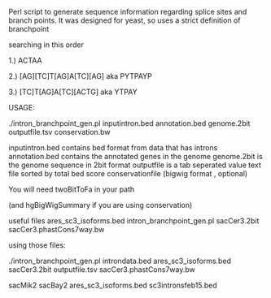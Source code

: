 
Perl script to generate sequence information regarding splice sites and branch points.
It was designed for yeast, so uses a strict definition of branchpoint

searching in this order

1.) ACTAA

2.) [AG][TC]T[AG]A[TC][AG]
aka PYTPAYP

3.) [TC]T[AG]A[TC][ACTG]
aka YTPAY


USAGE:

./intron_branchpoint_gen.pl inputintron.bed annotation.bed genome.2bit outputfile.tsv conservation.bw

inputintron.bed contains bed format from data that has introns
annotation.bed contains the annotated genes in the genome
genome.2bit is the genome sequence in 2bit format
outputfile is a tab seperated value text file sorted by total bed score
conservationfile (bigwig format , optional)

You will need twoBitToFa in your path

(and hgBigWigSummary if you are using conservation)

useful files
ares_sc3_isoforms.bed
intron_branchpoint_gen.pl
sacCer3.2bit
sacCer3.phastCons7way.bw

using those files:
 
 ./intron_branchpoint_gen.pl introndata.bed ares_sc3_isoforms.bed sacCer3.2bit outputfile.tsv sacCer3.phastCons7way.bw


 sacMik2
 sacBay2
 ares_sc3_isoforms.bed
 sc3intronsfeb15.bed


